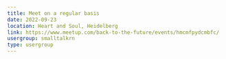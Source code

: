 ```yaml
---
title: Meet on a regular basis
date: 2022-09-23
location: Heart and Soul, Heidelberg
link: https://www.meetup.com/back-to-the-future/events/hmcmfpydcmbfc/
usergroup: smalltalkrn
type: usergroup
---
```

